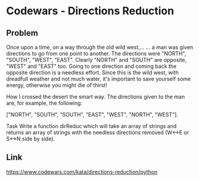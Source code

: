# Codewars - Directions Reduction
## Problem
Once upon a time, on a way through the old wild west,…
… a man was given directions to go from one point to another. The directions were "NORTH", "SOUTH", "WEST", "EAST". Clearly "NORTH" and "SOUTH" are opposite, "WEST" and "EAST" too. Going to one direction and coming back the opposite direction is a needless effort. Since this is the wild west, with dreadfull weather and not much water, it's important to save yourself some energy, otherwise you might die of thirst!

How I crossed the desert the smart way.
The directions given to the man are, for example, the following:

["NORTH", "SOUTH", "SOUTH", "EAST", "WEST", "NORTH", "WEST"].

Task
Write a function dirReduc which will take an array of strings and returns an array of strings with the needless directions removed (W<->E or S<->N side by side).
## Link
https://www.codewars.com/kata/directions-reduction/python
